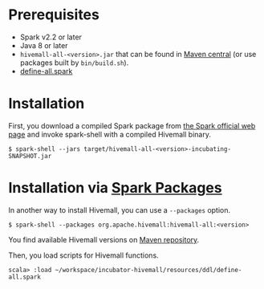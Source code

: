<!--
  Licensed to the Apache Software Foundation (ASF) under one
  or more contributor license agreements.  See the NOTICE file
  distributed with this work for additional information
  regarding copyright ownership.  The ASF licenses this file
  to you under the Apache License, Version 2.0 (the
  "License"); you may not use this file except in compliance
  with the License.  You may obtain a copy of the License at

    http://www.apache.org/licenses/LICENSE-2.0

  Unless required by applicable law or agreed to in writing,
  software distributed under the License is distributed on an
  "AS IS" BASIS, WITHOUT WARRANTIES OR CONDITIONS OF ANY
  KIND, either express or implied.  See the License for the
  specific language governing permissions and limitations
  under the License.
-->

Prerequisites
============

* Spark v2.2 or later
* Java 8 or later
* `hivemall-all-<version>.jar` that can be found in [Maven central](https://search.maven.org/search?q=a:hivemall-all) (or use packages built by `bin/build.sh`).
* [define-all.spark](https://github.com/apache/incubator-hivemall/blob/master/resources/ddl/define-all.spark)

Installation
============

First, you download a compiled Spark package from [the Spark official web page](https://spark.apache.org/downloads.html) and invoke spark-shell with a compiled Hivemall binary.

```
$ spark-shell --jars target/hivemall-all-<version>-incubating-SNAPSHOT.jar
```

Installation via [Spark Packages](https://spark-packages.org/package/apache-hivemall/apache-hivemall)
============

In another way to install Hivemall, you can use a `--packages` option.

```
$ spark-shell --packages org.apache.hivemall:hivemall-all:<version>
```

You find available Hivemall versions on [Maven repository](https://mvnrepository.com/artifact/org.apache.hivemall/hivemall-all/).


Then, you load scripts for Hivemall functions.

```
scala> :load ~/workspace/incubator-hivemall/resources/ddl/define-all.spark
```